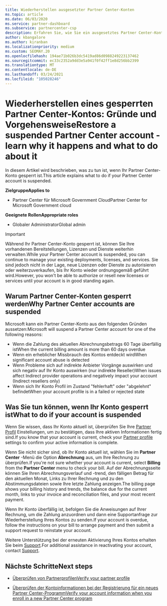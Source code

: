 ```yaml
---
title: Wiederherstellen ausgesetzter Partner Center-Konten
ms.topic: article
ms.date: 06/03/2020
ms.service: partner-dashboard
ms.subservice: partnercenter-csp
description: Erfahren Sie, wie Sie ein ausgesetztes Partner Center-Konto wiederherstellen, warum Partner Center-Konten ausgesetzt werden, und wie Sie Ihr Konto verwenden können, während es ausgesetzt ist.
author: kbangalore
ms.author: kiranban
ms.localizationpriority: medium
ms.custom: SEOMAY.20
ms.openlocfilehash: 194ae71b026b3dc5419ad86d0988249223137462
ms.sourcegitcommit: ec33c2352a9dd3e5a941f0f42ff1e8d256bb2399
ms.translationtype: MT
ms.contentlocale: de-DE
ms.lasthandoff: 03/24/2021
ms.locfileid: "105028246"
---
```

# <a name="restore-a-suspended-partner-center-account---learn-why-it-happens-and-what-to-do-about-it"></a><span data-ttu-id="55cb0-103">Wiederherstellen eines gesperrten Partner Center-Kontos: Gründe und Vorgehensweise</span><span class="sxs-lookup"><span data-stu-id="55cb0-103">Restore a suspended Partner Center account - learn why it happens and what to do about it</span></span>

<span data-ttu-id="55cb0-104">In diesem Artikel wird beschrieben, was zu tun ist, wenn Ihr Partner Center-Konto gesperrt ist.</span><span class="sxs-lookup"><span data-stu-id="55cb0-104">This article explains what to do if your Partner Center account is suspended.</span></span>

<span data-ttu-id="55cb0-105">**Zielgruppe**</span><span class="sxs-lookup"><span data-stu-id="55cb0-105">**Applies to**</span></span>

- <span data-ttu-id="55cb0-106">Partner Center für Microsoft Government Cloud</span><span class="sxs-lookup"><span data-stu-id="55cb0-106">Partner Center for Microsoft Government cloud</span></span>

<span data-ttu-id="55cb0-107">**Geeignete Rollen**</span><span class="sxs-lookup"><span data-stu-id="55cb0-107">**Appropriate roles**</span></span>

- <span data-ttu-id="55cb0-108">Globaler Administrator</span><span class="sxs-lookup"><span data-stu-id="55cb0-108">Global admin</span></span>


> [!IMPORTANT]  
> <span data-ttu-id="55cb0-109">Während Ihr Partner Center-Konto gesperrt ist, können Sie Ihre vorhandenen Bereitstellungen, Lizenzen und Dienste weiterhin verwalten.</span><span class="sxs-lookup"><span data-stu-id="55cb0-109">While your Partner Center account is suspended, you can continue to manage your existing deployments, licenses, and services.</span></span> <span data-ttu-id="55cb0-110">Sie sind jedoch nicht in der Lage, neue Lizenzen oder Dienste zu autorisieren oder weiterzuverkaufen, bis Ihr Konto wieder ordnungsgemäß geführt wird.</span><span class="sxs-lookup"><span data-stu-id="55cb0-110">However, you won't be able to authorize or resell new licenses or services until your account is in good standing again.</span></span>

## <a name="why-partner-center-accounts-are-suspended"></a><span data-ttu-id="55cb0-111">Warum Partner Center-Konten gesperrt werden</span><span class="sxs-lookup"><span data-stu-id="55cb0-111">Why Partner Center accounts are suspended</span></span>

<span data-ttu-id="55cb0-112">Microsoft kann ein Partner Center-Konto aus den folgenden Gründen aussetzen:</span><span class="sxs-lookup"><span data-stu-id="55cb0-112">Microsoft will suspend a Partner Center account for one of the following reasons:</span></span>

- <span data-ttu-id="55cb0-113">Wenn die Zahlung des aktuellen Abrechnungsbetrags 60 Tage überfällig ist</span><span class="sxs-lookup"><span data-stu-id="55cb0-113">When the current billing amount is more than 60 days overdue</span></span>
- <span data-ttu-id="55cb0-114">Wenn ein erheblicher Missbrauch des Kontos entdeckt wird</span><span class="sxs-lookup"><span data-stu-id="55cb0-114">When significant account abuse is detected</span></span>
- <span data-ttu-id="55cb0-115">Wenn Probleme sich auf indirekte Anbieter Vorgänge auswirken und sich negativ auf Ihr Konto auswirken (nur indirekte Reseller)</span><span class="sxs-lookup"><span data-stu-id="55cb0-115">When issues affect Indirect provider operations and negatively impact your account (Indirect resellers only)</span></span>
- <span data-ttu-id="55cb0-116">Wenn sich Ihr Konto Profil im Zustand "fehlerhaft" oder "abgelehnt" befindet</span><span class="sxs-lookup"><span data-stu-id="55cb0-116">When your account profile is in a failed or rejected state</span></span>

## <a name="what-to-do-if-your-account-is-suspended"></a><span data-ttu-id="55cb0-117">Was Sie tun können, wenn Ihr Konto gesperrt ist</span><span class="sxs-lookup"><span data-stu-id="55cb0-117">What to do if your account is suspended</span></span>

<span data-ttu-id="55cb0-118">Wenn Sie wissen, dass Ihr Konto aktuell ist, überprüfen Sie Ihre [Partner Profil](https://partner.microsoft.com/pcv/accountsettings/partnerprofile) Einstellungen, um zu bestätigen, dass Ihre aktiven Informationen fertig sind.</span><span class="sxs-lookup"><span data-stu-id="55cb0-118">If you know that your account is current, check your [Partner profile](https://partner.microsoft.com/pcv/accountsettings/partnerprofile) settings to confirm your active information is complete.</span></span> 

<span data-ttu-id="55cb0-119">Wenn Sie nicht sicher sind, ob Ihr Konto aktuell ist, wählen Sie im **Partner Center** -Menü die Option **Abrechnung** aus, um Ihre Rechnung zu überprüfen.</span><span class="sxs-lookup"><span data-stu-id="55cb0-119">If you're not sure whether your account is current, select **Billing** from the **Partner Center** menu to check your bill.</span></span> <span data-ttu-id="55cb0-120">Auf der Abrechnungsseite können Sie Ihren Abrechnungsverlauf und -trend, den fälligen Betrag für den aktuellen Monat, Links zu Ihrer Rechnung und zu den Abstimmungsdateien sowie Ihre letzte Zahlung anzeigen.</span><span class="sxs-lookup"><span data-stu-id="55cb0-120">The billing page shows your billing history and trends, the balance due for the current month, links to your invoice and reconciliation files, and your most recent payment.</span></span>

<span data-ttu-id="55cb0-121">Wenn Ihr Konto überfällig ist, befolgen Sie die Anweisungen auf Ihrer Rechnung, um die Zahlung anzuordnen und dann eine Supportanfrage zur Wiederherstellung Ihres Kontos zu senden.</span><span class="sxs-lookup"><span data-stu-id="55cb0-121">If your account is overdue, follow the instructions on your bill to arrange payment and then submit a support request to reinstate your account.</span></span> 

<span data-ttu-id="55cb0-122">Weitere Unterstützung bei der erneuten Aktivierung Ihres Kontos erhalten Sie beim [Support](https://partner.microsoft.com/dashboard/support/csp/servicerequests/create).</span><span class="sxs-lookup"><span data-stu-id="55cb0-122">For additional assistance in reactivating your account, contact [Support](https://partner.microsoft.com/dashboard/support/csp/servicerequests/create).</span></span>

## <a name="next-steps"></a><span data-ttu-id="55cb0-123">Nächste Schritte</span><span class="sxs-lookup"><span data-stu-id="55cb0-123">Next steps</span></span>

- [<span data-ttu-id="55cb0-124">Überprüfen von Partnerprofilen</span><span class="sxs-lookup"><span data-stu-id="55cb0-124">Verify your partner profile</span></span>](update-your-partner-profile.md)

- [<span data-ttu-id="55cb0-125">Überprüfen der Kontoinformationen bei der Registrierung für ein neues Partner Center-Programm</span><span class="sxs-lookup"><span data-stu-id="55cb0-125">Verify your account information when you enroll in a new Partner Center program</span></span>](verification-responses.md)
